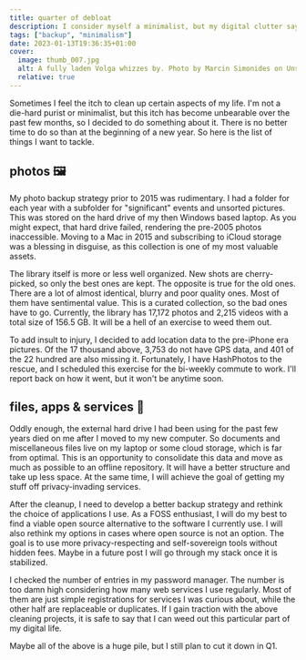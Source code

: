 ```yaml
---
title: quarter of debloat
description: I consider myself a minimalist, but my digital clutter says otherwise.
tags: ["backup", "minimalism"]
date: 2023-01-13T19:36:35+01:00
cover:
  image: thumb_007.jpg
  alt: A fully laden Volga whizzes by. Photo by Marcin Simonides on Unsplash.
  relative: true
---
```


Sometimes I feel the itch to clean up certain aspects of my life. I'm not a die-hard purist or minimalist, but this itch has become unbearable over the past few months, so I decided to do something about it. There is no better time to do so than at the beginning of a new year. So here is the list of things I want to tackle.

## photos :framed_picture:

My photo backup strategy prior to 2015 was rudimentary. I had a folder for each year with a subfolder for "significant" events and unsorted pictures. This was stored on the hard drive of my then Windows based laptop. As you might expect, that hard drive failed, rendering the pre-2005 photos inaccessible. Moving to a Mac in 2015 and subscribing to iCloud storage was a blessing in disguise, as this collection is one of my most valuable assets.

The library itself is more or less well organized. New shots are cherry-picked, so only the best ones are kept. The opposite is true for the old ones. There are a lot of almost identical, blurry and poor quality ones. Most of them have sentimental value. This is a curated collection, so the bad ones have to go. Currently, the library has 17,172 photos and 2,215 videos with a total size of 156.5 GB. It will be a hell of an exercise to weed them out.

To add insult to injury, I decided to add location data to the pre-iPhone era pictures. Of the 17 thousand above, 3,753 do not have GPS data, and 401 of the 22 hundred are also missing it. Fortunately, I have HashPhotos to the rescue, and I scheduled this exercise for the bi-weekly commute to work. I'll report back on how it went, but it won't be anytime soon.

## files, apps & services :floppy_disk:

Oddly enough, the external hard drive I had been using for the past few years died on me after I moved to my new computer. So documents and miscellaneous files live on my laptop or some cloud storage, which is far from optimal. This is an opportunity to consolidate this data and move as much as possible to an offline repository. It will have a better structure and take up less space. At the same time, I will achieve the goal of getting my stuff off privacy-invading services.

After the cleanup, I need to develop a better backup strategy and rethink the choice of applications I use. As a FOSS enthusiast, I will do my best to find a viable open source alternative to the software I currently use. I will also rethink my options in cases where open source is not an option. The goal is to use more privacy-respecting and self-sovereign tools without hidden fees. Maybe in a future post I will go through my stack once it is stabilized.

I checked the number of entries in my password manager. The number is too damn high considering how many web services I use regularly. Most of them are just simple registrations for services I was curious about, while the other half are replaceable or duplicates. If I gain traction with the above cleaning projects, it is safe to say that I can weed out this particular part of my digital life.

Maybe all of the above is a huge pile, but I still plan to cut it down in Q1.
